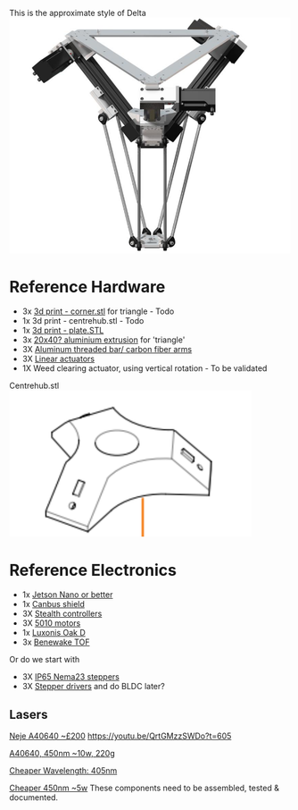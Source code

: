 
This is the approximate style of Delta
![](https://raw.githubusercontent.com/samuk/Sawppy_Rover/e5f680594240ed2d8a4927f3c0a8c97fe7f28924/modifications/Ag/photos/delta.png)

# Reference Hardware
- 3x [3d print - corner.stl](https://openbuilds.com/builds/m3delta.1022/) for triangle - Todo
- 1x 3d print - centrehub.stl - Todo
- 1x [3d print - plate.STL](https://www.thingiverse.com/thing:1249297/files)  
- 3x [20x40? aluminium extrusion](https://openbuildspartstore.com/v-slot-20x40-linear-rail/) for 'triangle'
- 3X [Aluminum threaded bar/ carbon fiber arms](https://www.tunmaker.tn/2018/06/19/delta-robot-project/) 
- 3X [Linear actuators](https://www.aliexpress.com/item/32838215862.html)
- 1X  Weed clearing actuator, using vertical rotation - To be validated

Centrehub.stl
![](https://github.com/samuk/Sawppy_Rover/blob/main/modifications/Ag/centre.png?raw=true)

# Reference Electronics

- 1x [Jetson Nano or better](https://www.jetsonhacks.com/2020/05/04/spi-on-jetson-using-jetson-io/)
- 1x [Canbus shield](https://wiki.seeedstudio.com/2-Channel-CAN-BUS-FD-Shield-for-Raspberry-Pi/)
- 3X [Stealth controllers](https://github.com/jkirsons/stealth-controller)
- 3X [5010 motors](https://www.aliexpress.com/item/32517972556.html)
- 1x [Luxonis Oak D](https://shop.luxonis.com/products/1098obcenclosure)
- 3x [Benewake TOF](https://www.aliexpress.com/item/32958364902.html)

Or do we start with 
- 3X [IP65 Nema23 steppers](https://www.omc-stepperonline.com/waterproof-stepper-motor/p-series-ip65-waterproof-nema-24-closed-loop-stepper-motor-3nm-424-92oz-in-with-encoder-1000ppr-4000cpr.html) 
- 3X [Stepper drivers](https://www.aliexpress.com/item/32714985325.html)
and do BLDC later?

## Lasers

[Neje A40640 ~£200](https://neje.shop/products/40w-laser-module-laser-head-for-cnc-laser-cutter-engraver-woodworking-machine)
https://youtu.be/QrtGMzzSWDo?t=605

[A40640, 450nm ~10w, 220g](https://www.aliexpress.com/item/4001287562336.html)



[Cheaper Wavelength: 405nm](https://www.aliexpress.com/item/4000781652185.html)

[Cheaper 450nm ~5w](https://www.aliexpress.com/item/1005003640254307.html)
These components need to be assembled, tested & documented.
